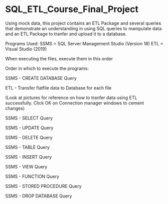 # SQL_ETL_Course_Final_Project
Using mock data, this project contains an ETL Package and several queries that demonstrate an understanding in using SQL queries to manipulate data and an ETL Package to tranfer and upload it to a database.

Programs Used:
SSMS = SQL Server Management Studio (Version 18)
ETL = Visual Studio (2019)


When executing the files, execute them in this order

Order in which to execute the programs:

SSMS - CREATE DATABASE Query

ETL - Transfer flatfile data to Database for each file

(Look at pictures for reference on how to tranfer data using ETL successfully. Click OK on Connection manager windows to cement changes)

SSMS - SELECT Query

SSMS - UPDATE Query

SSMS - DELETE Query

SSMS - TABLE Query

SSMS - INSERT Query

SSMS - VIEW Query

SSMS - FUNCTION Query

SSMS - STORED PROCEDURE Query

SSMS - DROP DATABASE Query
